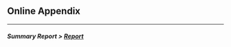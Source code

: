 <!--- ![Alt text](http://rrezarta-krasniqi.github.io/esquared.jpg) -->

## Online Appendix
<hr>


##### Summary Report > [Report](http://rrezarta-krasniqi.github.io/report_july_1_2014.html "Resources")

